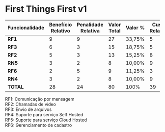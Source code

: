 # First Things First v1


| Funcionalidade | Benefício Relativo | Penalidade Relativa | Valor Total | Valor % |Custo Relativo| Custo % | Risco Relativo | Risco % | Prioridade |  
| --- | --- | --- | --- | --- | --- | --- | --- | --- |  --- |
| **RF1** | 9 | 9 | 27 | 33,75% | 5 | 12,82% | 6 | 15,79% | 0,4157 |                   
| **RF3** | 6 | 3 | 15 | 18,75% | 5 | 12,82% | 6 | 15,79% | 0,2310 |                     
| **RF2** | 5 | 3 | 13 | 15,25% | 8 | 20,51% | 9 | 23,69% | 0,1762 |              
| **RN5** | 3 | 2 | 8 | 10,00% | 9 | 23,08% | 7 | 48,43% | 0,2099 |                          
| **RF6** | 2 | 5 | 9 | 11,25% | 3 | 7,70% | 3 | 7,90% | 0,1155 |                        
| **RN4** | 3 | 2 | 8 | 10,00% | 9 | 23,08% | 7 | 18,43% | 0,0799 |                      
| **TOTAL**| 28 | 24 | 80 | 100% | 39 | 100% | 38 | 100% | --- |

RF1: Comunicação por mensagem 
<br>
RF2: Chamadas de vídeo 
<br>
RF3: Envio de arquivos 
<br>
RF4: Suporte para serviço Self Hosted
<br>
RF5: Suporte para serviço Cloud Hosted 
<br>
RF6: Gerenciamento de cadastro 

<!DOCTYPE html>
<html>
<head>
<style src='docs/docs/assets/css/table.css'>
</style>
<link rel="stylesheet" href="docs/assets/css/table.css">
</head>
</html> 
